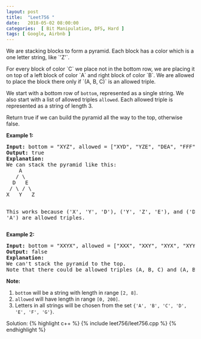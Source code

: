 ```yaml
---
layout: post
title:  "Leet756 "
date:   2018-05-02 08:00:00
categories:  [ Bit Manipulation, DFS, Hard ]
tags: [ Google, Airbnb ]
---
```


<div class="question-description"><div><p>
We are stacking blocks to form a pyramid.  Each block has a color which is a one letter string, like `'Z'`.
</p><p>
For every block of color `C` we place not in the bottom row, we are placing it on top of a left block of color `A` and right block of color `B`.  We are allowed to place the block there only if `(A, B, C)` is an allowed triple.
</p><p>
We start with a bottom row of <code>bottom</code>, represented as a single string.  We also start with a list of allowed triples <code>allowed</code>.  Each allowed triple is represented as a string of length 3.
</p><p>
Return true if we can build the pyramid all the way to the top, otherwise false.
</p>

<p><b>Example 1:</b><br>
</p><pre><b>Input:</b> bottom = "XYZ", allowed = ["XYD", "YZE", "DEA", "FFF"]
<b>Output:</b> true
<b>Explanation:</b>
We can stack the pyramid like this:
    A
   / \
  D   E
 / \ / \
X   Y   Z

This works because ('X', 'Y', 'D'), ('Y', 'Z', 'E'), and ('D', 'E', 'A') are allowed triples.
</pre>
<p></p>

<p><b>Example 2:</b><br>
</p><pre><b>Input:</b> bottom = "XXYX", allowed = ["XXX", "XXY", "XYX", "XYY", "YXZ"]
<b>Output:</b> false
<b>Explanation:</b>
We can't stack the pyramid to the top.
Note that there could be allowed triples (A, B, C) and (A, B, D) with C != D.
</pre>
<p></p>

<p><b>Note:</b><br>
</p><ol>
<li><code>bottom</code> will be a string with length in range <code>[2, 8]</code>.</li>
<li><code>allowed</code> will have length in range <code>[0, 200]</code>.</li>
<li>Letters in all strings will be chosen from the set <code>{'A', 'B', 'C', 'D', 'E', 'F', 'G'}</code>.</li>
</ol>
<p></p></div></div>

Solution:
{% highlight c++ %}
{% include leet756/leet756.cpp %}
{% endhighlight %}
